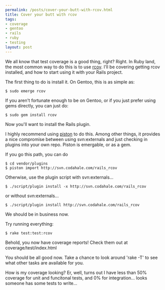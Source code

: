 ```yaml
--- 
permalink: /posts/cover-your-butt-with-rcov.html
title: Cover your butt with rcov
tags: 
- coverage
- gentoo
- rails
- ruby
- testing
layout: post
---
```

We all know that test coverage is a good thing, right? Right. In Ruby land, the most common way to do this is to use [rcov](http://eigenclass.org/hiki.rb?rcov). I'll be covering getting rcov installed, and how to start using it with your Rails project.

The first thing to do is install it. On Gentoo, this is as simple as:

    $ sudo emerge rcov

If you aren't fortunate enough to be on Gentoo, or if you just prefer using gems directly, you can just do:

    $ sudo gem install rcov

Now you'll want to install the Rails plugin.

I highly recommend using [piston](http://piston.rubyforge.org) to do this. Among other things, it provides a nice compromise between using svn:externals and just checking in plugins into your own repo. Piston is emergable, or as a gem.

If you go this path, you can do

    $ cd vendor/plugins
	$ piston import http://svn.codahale.com/rails_rcov

Otherwise, use the plugin script with svn:externals...

	$ ./script/plugin install -x http://svn.codahale.com/rails_rcov 

or without svn:externals...

    $ ./script/plugin install http://svn.codahale.com/rails_rcov


We should be in business now.

Try running everything:

    $ rake test:test:rcov

Behold, you now have coverage reports! Check them out at coverage/test/index.html

You should be all good now. Take a chance to look around 'rake -T' to see what other tasks are available for you.

How is my coverage looking? Er, well, turns out I have less than 50% coverage for unit and funcitonal tests, and 0% for integration... looks someone has some tests to write...
